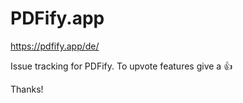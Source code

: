 # PDFify.app

<https://pdfify.app/de/>

Issue tracking for PDFify. To upvote features give a 👍

Thanks!
